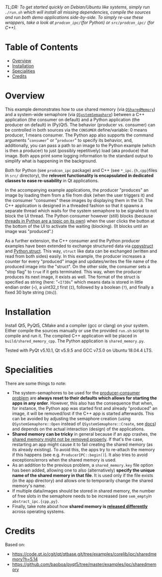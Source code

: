 *TL;DR: To get started quickly on Debian/Ubuntu like systems, simply run `./run.sh` which will install all missing dependencies, compile the sources and run both demo applications side-by-side. To simply re-use these wrappers, take a look at `prodcon_ipc/`(for Python) or `src/prodcon_ipc/` (for C++).*

# Table of Contents  
* [Overview](#overview)
* [Installation](#install)
* [Specialities](#special)
* [Credits](#credits)

# Overview <a name="overview"/>
This example demonstrates how to use shared memory (via [`QSharedMemory`](https://doc.qt.io/qt-5/qsharedmemory.html)) and a system-wide semaphore (via [`QSystemSemaphore`](https://doc.qt.io/qt-5/qsystemsemaphore.html)) between a C++ application (the consumer on default) and a Python application (the producer on default) in (Py)Qt5. The behavior (producer vs. consumer) can be controlled in both sources via the `CONSUMER` define/variable: 0 means producer, 1 means consumer. The Python app also supports the command arguments "`consumer`" or "`producer`" to specify its behavior, and, additionally, you can pass a path to an image to the Python example (which is then a producer) to just (possibly repetitively) load (aka produce) that image. Both apps print some logging information to the standard output to simplify what is happening in the background.

Both for Python (see `prodcon_ipc` package) and C++ (see `*_ipc.{h,cpp}`files in `src/` directory), the **relevent functionality is encapsulated in dedicated classes to ease re-usability** in Qt applications.

In the accompanying example applications, the producer "produces" an image by loading them from a file from disk (when the user triggers it) and the consumer "consumes" these images by displaying them in the UI. The C++ application is designed in a threaded fashion so that it spawns a separate thread which waits for the system semaphore to be signaled to not block the UI thread. The Python consumer however (still) blocks (because [threads in Python are a topic on its own](https://realpython.com/python-gil/#the-impact-on-multi-threaded-python-programs)) when the user clicks the button at the bottom of the UI to activate the waiting (blocking). (It blocks until an image was "produced".)

As a further extension, the C++ consumer and the Python producer examples have been extended to exchange structured data via [cppystruct](https://github.com/karkason/cppystruct) and [Python.struct](https://docs.python.org/3/library/struct.html). This way, `struct` like data can be exchanged (written and read from both sides) easily. In this example, the producer increases a counter for every "produced" image and updates/writes the file name of the produced image into the "struct". On the other side, the consumer sets a "stop flag" to `true` if it gets terminated. This way, when the producer produces its next image, it exists as well. The format of the struct is specified as string (here: "`<I?30s`" which means data is stored in little endian order (`<`), a uint32_t first (`I`), followed by a boolean (`?`), and finally a fixed 30 byte string (`30s`)).

# Installation <a name="install"/>
Install Qt5, PyQt5, CMake and a compiler (gcc or clang) on your system. Either compile the sources manually or use the provided `run.sh` script to compile and run it. The compiled C++ application will be placed in `build/shared_memory_cpp`. The Python application is `shared_memory.py`.

Tested with PyQt v5.10.1, Qt v5.9.5 and GCC v7.5.0 on Ubuntu 18.04.4 LTS.

# Specialities <a name="special"/>
There are some things to note:
- The system-semaphores to be used for the [producer-consumer problem](https://en.wikipedia.org/wiki/Producer%E2%80%93consumer_problem) are **always reset to their defaults which allows for starting the apps in any order**. However, this also has the consequence that when, for instance, the Python app was started first and already "produced" an image, it will be removed/lost if the C++ app is started afterwards. This can be avoided by adjusting the semaphore creation (using `QSystemSemaphore::Open` instead of `QSystemSemaphore::Create`, see [docs](https://doc.qt.io/qt-5/qsystemsemaphore.html#AccessMode-enum)) and depends on the actual interaction (design) of the applications.
- **Shared memory can be tricky** in general because if an app crashes, the [shared memory might not be removed properly](https://stackoverflow.com/questions/42549904/qsharedmemory-is-not-getting-deleted-on-application-crash). If that's the case, restarting an app might cause it to fail creating the shared memory (as its already existing). To avoid this, the apps try to re-attach the memory if this happens (see e.g. `ProducerIPC::begin()`). It also tries to avoid exceptions/errors when the shared memory is used.
- As an addition to the previous problem, a `shared_memory.key` file option has been added, allowing one to also (alternatively) **specify the unique name of the shared memory in that file**. It is used only if the file exists (in the app directory) and allows one to temporarily change the shared memory's name.
- If multiple data/images should be stored in shared memory, the number of free slots in the semaphore needs to be increased (see `sem_empty`in `abstract_ipc.{cpp,py}`.
- Finally, take note about how **shared memory is [released differently](https://doc.qt.io/qt-5/qsharedmemory.html#details)** across operating systems.

# Credits <a name="credits"/>
Based on:
- https://code.qt.io/cgit/qt/qtbase.git/tree/examples/corelib/ipc/sharedmemory?h=5.14
- https://github.com/baoboa/pyqt5/tree/master/examples/ipc/sharedmemory
